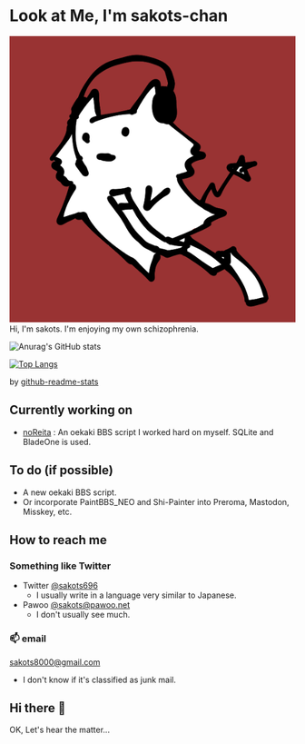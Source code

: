 # Look at Me, I'm sakots-chan

![My portrait](img/ico.png "My portrait")
Hi, I'm sakots. I'm enjoying my own schizophrenia.

![Anurag's GitHub stats](https://github-readme-stats.vercel.app/api?username=sakots&show_icons=true&theme=cobalt)

[![Top Langs](https://github-readme-stats.vercel.app/api/top-langs/?username=sakots&layout=compact)](https://github.com/anuraghazra/github-readme-stats)

by [github-readme-stats](https://github.com/anuraghazra/github-readme-stats)

## Currently working on

- [noReita](https://github.com/sakots/noReita) : An oekaki BBS script I worked hard on myself. SQLite and BladeOne is used.

## To do (if possible)

- A new oekaki BBS script.
- Or incorporate PaintBBS_NEO and Shi-Painter into Preroma, Mastodon, Misskey, etc.

## How to reach me

### Something like Twitter

- Twitter [@sakots696](https://twitter.com/sakots696)
  - I usually write in a language very similar to Japanese.
- Pawoo [@sakots@pawoo.net](https://pawoo.net/web/accounts/61687)
  - I don't usually see much.

### 📫 email

sakots8000@gmail.com

- I don't know if it's classified as junk mail.

## Hi there 👋

OK, Let's hear the matter...

<!--
**sakots/sakots** is a ✨ _special_ ✨ repository because its `README.md` (this file) appears on your GitHub profile.

Here are some ideas to get you started:

- 🔭 I’m currently working on ...
- 🌱 I’m currently learning ...
- 👯 I’m looking to collaborate on ...
- 🤔 I’m looking for help with ...
- 💬 Ask me about ...
- 📫 How to reach me: ...
- 😄 Pronouns: ...
- ⚡ Fun fact: ...
-->
